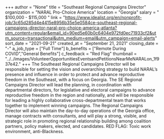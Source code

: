 +++
author = "None"
title = "Southeast Regional Campaigns Director"
organization = "NARAL Pro-Choice America"
location = "Georgia"
salary = " $100,000 - $115,000 "
link = "https://www.idealist.org/en/nonprofit-job/3c65d285d4e4415e8956b35e5e0584ce-southeast-regional-campaigns-director-naral-pro-choice-america-atlanta?utm_content=regular&email_id=90ed5e60b0c6404e972fd0ec71933cf2&utm_source=transactional&utm_medium=email&utm_campaign=email-alerts"
sort_date = "2021-09-21"
created_at = "September 21, 2021"
closing_date = "-"
a_job_type = ["Full Time"]
b_benefits = ["Remote During COVID","General Benefits"]
c_feedback = "Red Flag"
thumbnail = "../../images/VolunteerOpportunitiesEventsandPetitionsNearMeNARALon_1f937e42."
+++
The Southeast Regional Campaigns Director will be responsible for setting the vision and overarching strategy to build NARAL’s presence and influence in order to protect and advance reproductive freedom in the Southeast, with a focus on Georgia. The SE Regional Campaigns Director will lead the planning, in coordination with departmental directors, for legislative and electoral campaigns to advance reproductive freedom in the region and nationally, and will be responsible for leading a highly collaborative cross-departmental team that works together to implement winning campaigns. The Regional Campaigns Director will also maintain the day-to-day operations of the Georgia office, manage contracts with consultants, and will play a strong, visible, and strategic role in promoting regional relationship building among coalition partners, policy makers, elected, and candidates. RED FLAG: Toxic work environment, anti-Blackness.